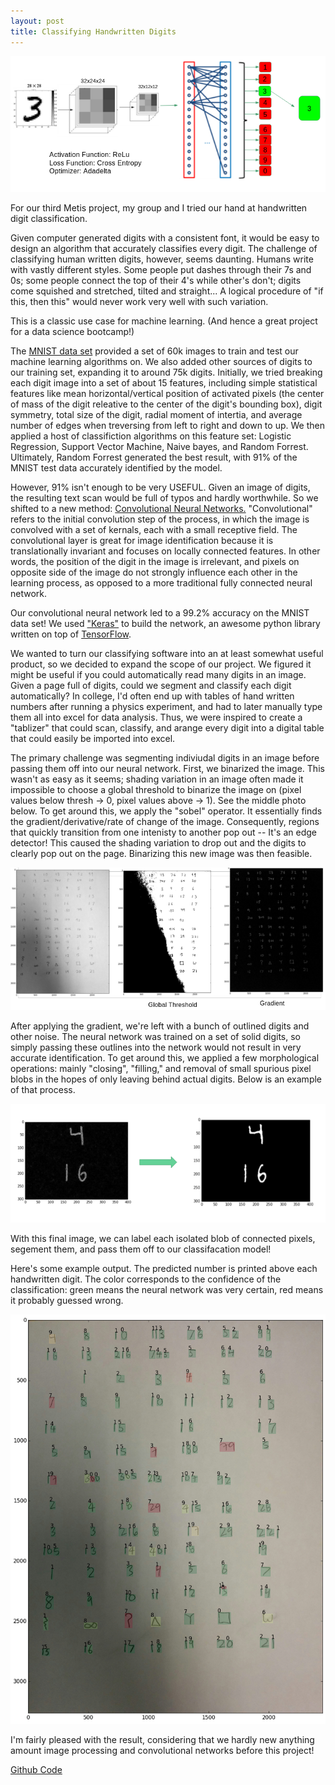 ```yaml
---
layout: post
title: Classifying Handwritten Digits
---
```

![](https://raw.githubusercontent.com/dwieker/dwieker.github.io/master/images/Screenshot%20from%202016-05-22%2009%3A21%3A30.png)

For our third Metis project, my group and I tried our hand at handwritten digit classification. 

Given computer generated digits with a consistent font, it would be easy to design an algorithm that accurately classifies every digit. The challenge of classifying human written digits, however, seems daunting. Humans write with vastly different styles. Some people put dashes through their 7s and 0s; some people connect the top of their 4's while other's don't; digits come squished and stretched, tilted and straight... A logical procedure of "if this, then this" would never work very well with such variation.

This is a classic use case for machine learning. (And hence a great project for a data science bootcamp!)

The [MNIST data set](http://yann.lecun.com/exdb/mnist/) provided a set of 60k images to train and test our machine learning algorithms on. We also added other sources of digits to our training set, expanding it to around 75k digits. Initially, we tried breaking each digit image into a set of about 15 features, including simple statistical features like mean horizontal/vertical position of activated pixels (the center of mass of the digit releative to the center of the digit's bounding box), digit symmetry, total size of the digit, radial moment of intertia, and average number of edges when treversing from left to right and down to up. We then applied a host of classifiction algorithms on this feature set: Logistic Regression, Support Vector Machine, Naive bayes, and Random Forrest. Ultimately, Random Forrest generated the best result, with 91% of the MNIST test data accurately identified by the model.  

However, 91% isn't enough to be very USEFUL. Given an image of digits, the resulting text scan would be full of typos and hardly worthwhile. So we shifted to a new method: [Convolutional Neural Networks.](https://en.wikipedia.org/wiki/Convolutional_neural_network) "Convolutional" refers to the initial convolution step of the process, in which the image is convolved with a set of kernals, each with a small receptive field. The convolutional layer is great for image identification because it is translationally invariant and focuses on locally connected features. In other words, the position of the digit in the image is irrelevant, and pixels on opposite side of the image do not strongly influence each other in the learning process, as opposed to a more traditional fully connected neural network. 

Our convolutional neural network led to a 99.2% accuracy on the MNIST data set! We used ["Keras"](http://keras.io/) to build the network, an awesome python library written on top of [TensorFlow](https://www.tensorflow.org/).

We wanted to turn our classifying software into an at least somewhat useful product, so we decided to expand the scope of our project. We figured it might be useful if you could automatically read many digits in an image. Given a page full of digits, could we segment and classify each digit automatically? In college, I'd often end up with tables of hand written numbers after running a physics experiment, and had to later manually type them all into excel for data analysis. Thus, we were inspired to create a "tablizer" that could scan, classify, and arange every digit into a digital table that could easily be imported into excel. 

The primary challenge was segmenting indiviudal digits in an image before passing them off into our neural network. First, we binarized the image. This wasn't as easy as it seems; shading variation in an image often made it impossible to choose a global threshold to binarize the image on (pixel values below thresh -> 0, pixel values above -> 1). See the middle photo below. To get around this, we apply the "sobel" operator. It essentially finds the gradient/derivative/rate of change of the image. Consequently, regions that quickly transition from one intenisty to another pop out -- It's an edge detector! This caused the shading variation to drop out and the digits to clearly pop out on the page. Binarizing this new image was then feasible.


![](https://raw.githubusercontent.com/dwieker/dwieker.github.io/master/images/Screenshot%20from%202016-05-22%2009%3A20%3A01.png)

After applying the gradient, we're left with a bunch of outlined digits and other noise. The neural network was trained on a set of solid digits, so simply passing these outlines into the network would not result in very accurate identification. To get around this, we applied a few morphological operations: mainly "closing", "filling," and removal of small spurious pixel blobs in the hopes of only leaving behind actual digits. Below is an example of that process.


![](https://raw.githubusercontent.com/dwieker/dwieker.github.io/master/images/Screenshot%20from%202016-05-22%2009%3A21%3A04.png)

With this final image, we can label each isolated blob of connected pixels, segement them, and pass them off to our classifacation model!

Here's some example output. The predicted number is printed above each handwritten digit. The color corresponds to the confidence of the classification: green means the neural network was very certain, red means it probably guessed wrong. 

![](https://raw.githubusercontent.com/dwieker/dwieker.github.io/master/images/4a7580b0-0f73-439c-89ea-091118b51276.png)

I'm fairly pleased with the result, considering that we hardly new anything amount image processing and convolutional networks before this project! 

[Github Code](https://github.com/dwieker/McNulty)


